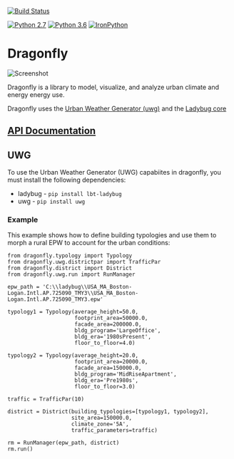 [![Build Status](https://travis-ci.org/ladybug-tools/dragonfly.svg?branch=master)](https://travis-ci.org/ladybug-tools/dragonfly)

[![Python 2.7](https://img.shields.io/badge/python-2.7-green.svg)](https://www.python.org/downloads/release/python-270/) [![Python 3.6](https://img.shields.io/badge/python-3.6-blue.svg)](https://www.python.org/downloads/release/python-360/) [![IronPython](https://img.shields.io/badge/ironpython-2.7-red.svg)](https://github.com/IronLanguages/ironpython2/releases/tag/ipy-2.7.8/)


# Dragonfly
![Screenshot](https://github.com/chriswmackey/Dragonfly/blob/master/dragonfly.png)

Dragonfly is a library to model, visualize, and analyze urban climate and energy energy use.

Dragonfly uses the [Urban Weather Generator (uwg)](https://github.com/ladybug-tools/urbanWeatherGen) and the [Ladybug core](https://github.com/ladybug-tools/ladybug)

## [API Documentation](http://www.ladybug.tools/apidoc/dragonfly/)

## UWG
To use the Urban Weather Generator (UWG) capabiites in dragonfly, you must install the following dependencies:
* ladybug - `pip install lbt-ladybug`
* uwg - `pip install uwg`

### Example
This example shows how to define building typologies and use them to morph a rural EPW to account for the urban conditions:

```
from dragonfly.typology import Typology
from dragonfly.uwg.districtpar import TrafficPar
from dragonfly.district import District
from dragonfly.uwg.run import RunManager

epw_path = 'C:\\ladybug\\USA_MA_Boston-Logan.Intl.AP.725090_TMY3\\USA_MA_Boston-Logan.Intl.AP.725090_TMY3.epw'

typology1 = Typology(average_height=50.0,
                     footprint_area=50000.0,
                     facade_area=200000.0,
                     bldg_program='LargeOffice',
                     bldg_era='1980sPresent',
                     floor_to_floor=4.0)
                     
typology2 = Typology(average_height=20.0,
                     footprint_area=20000.0,
                     facade_area=150000.0,
                     bldg_program='MidRiseApartment',
                     bldg_era='Pre1980s',
                     floor_to_floor=3.0)
                     
traffic = TrafficPar(10)

district = District(building_typologies=[typology1, typology2],
                    site_area=150000.0,
                    climate_zone='5A',
                    traffic_parameters=traffic)

rm = RunManager(epw_path, district)
rm.run()
```

